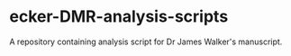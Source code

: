 # ecker-DMR-analysis-scripts
A repository containing analysis script for Dr James Walker's manuscript. 
